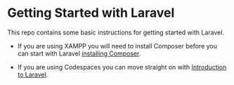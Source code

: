 # Getting Started with Laravel

This repo contains some basic instructions for getting started with Laravel.

- If you are using XAMPP you will need to install Composer before you can start with Laravel [installing Composer](installing_composer.md).

- If you are using Codespaces you can move straight on with [Introduction to Laravel](intro_to_Laravel.md).

